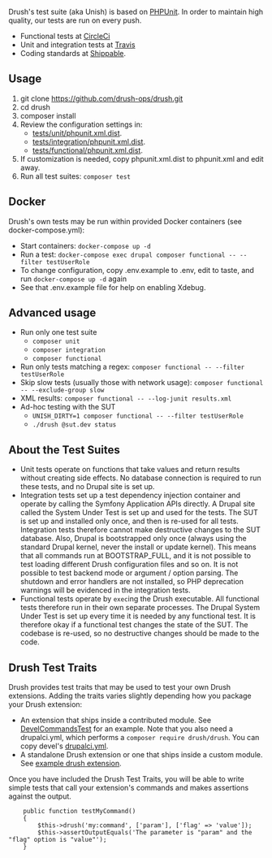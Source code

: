 Drush's test suite (aka Unish) is based on [PHPUnit](http://www.phpunit.de). In order to maintain
high quality, our tests are run on every push. 

- Functional tests at [CircleCi](https://circleci.com/gh/drush-ops/drush) 
- Unit and integration tests at [Travis](https://travis-ci.org/drush-ops/drush)
- Coding standards at [Shippable](https://app.shippable.com/github/drush-ops/drush/).

Usage
--------
1. git clone https://github.com/drush-ops/drush.git
1. cd drush
1. composer install
1. Review the configuration settings in:
   - [tests/unit/phpunit.xml.dist](unit/phpunit.xml.dist). 
   - [tests/integration/phpunit.xml.dist](integration/phpunit.xml.dist). 
   - [tests/functional/phpunit.xml.dist](functional/phpunit.xml.dist).
1. If customization is needed, copy phpunit.xml.dist to phpunit.xml and edit away.
1. Run all test suites: `composer test`

Docker
----------
Drush's own tests may be run within provided Docker containers (see docker-compose.yml):

- Start containers: `docker-compose up -d`
- Run a test: `docker-compose exec drupal composer functional -- --filter testUserRole`
- To change configuration, copy .env.example to .env, edit to taste, and run `docker-compose up -d` again
- See that .env.example file for help on enabling Xdebug.

Advanced usage
---------
- Run only one test suite
  - `composer unit`
  - `composer integration`
  - `composer functional`
- Run only tests matching a regex: `composer functional -- --filter testUserRole`
- Skip slow tests (usually those with network usage): `composer functional -- --exclude-group slow`
- XML results: `composer functional -- --log-junit results.xml`
- Ad-hoc testing with the SUT
  - `UNISH_DIRTY=1 composer functional -- --filter testUserRole`
  - `./drush @sut.dev status`

About the Test Suites
---------
- Unit tests operate on functions that take values and return results without creating side effects. No database connection is required to run these tests, and no Drupal site is set up.
- Integration tests set up a test dependency injection container and operate by calling the Symfony Application APIs directly. A Drupal site called the System Under Test is set up and used for the tests. The SUT is set up and installed only once, and then is re-used for all tests. Integration tests therefore cannot make destructive changes to the SUT database. Also, Drupal is bootstrapped only once (always using the standard Drupal kernel, never the install or update kernel). This means that all commands run at BOOTSTRAP_FULL, and it is not possible to test loading different Drush configuration files and so on. It is not possible to test backend mode or argument / option parsing. The shutdown and error handlers are not installed, so PHP deprecation warnings will be evidenced in the integration tests.
- Functional tests operate by `exec`ing the Drush executable. All functional tests therefore run in their own separate processes. The Drupal System Under Test is set up every time it is needed by any functional test. It is therefore okay if a functional test changes the state of the SUT. The codebase is re-used, so no destructive changes should be made to the code.

Drush Test Traits
-------
Drush provides test traits that may be used to test your own Drush extensions. Adding the traits varies slightly depending how you package your Drush extension:
- An extension that ships inside a contributed module. See [DevelCommandsTest](https://cgit.drupalcode.org/devel/tree/tests/src/Functional/DevelCommandsTest.php?h=8.x-2.x) for an example. Note that you also need a drupalci.yml, which performs a `composer require drush/drush`. You can copy devel's [drupalci.yml](https://cgit.drupalcode.org/devel/tree/drupalci.yml?h=8.x-2.x).
- A standalone Drush extension or one that ships inside a custom module. See [example drush extension](https://github.com/drush-ops/example-drush-extension). 

Once you have included the Drush Test Traits, you will be able to write simple tests that call your extension's commands and makes assertions against the output.
```
    public function testMyCommand()
    {
        $this->drush('my:command', ['param'], ['flag' => 'value']);
        $this->assertOutputEquals('The parameter is "param" and the "flag" option is "value"');
    }
``` 
